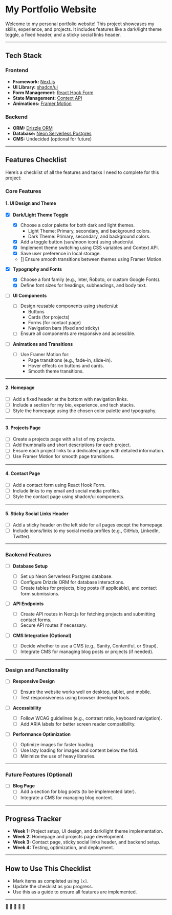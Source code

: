 # My Portfolio Website

Welcome to my personal portfolio website! This project showcases my skills, experience, and projects. It includes features like a dark/light theme toggle, a fixed header, and a sticky social links header.

---

## **Tech Stack**

### **Frontend**

- **Framework:** [Next.js](https://nextjs.org/)
- **UI Library:** [shadcn/ui](https://ui.shadcn.com/)
- **Form Management:** [React Hook Form](https://react-hook-form.com/)
- **State Management:** [Context API](https://reactjs.org/docs/context.html)
- **Animations:** [Framer Motion](https://www.framer.com/motion/)

### **Backend**

- **ORM:** [Drizzle ORM](https://orm.drizzle.team/)
- **Database:** [Neon Serverless Postgres](https://neon.tech/)
- **CMS:** Undecided (optional for future)

---

## **Features Checklist**

Here’s a checklist of all the features and tasks I need to complete for this project:

### **Core Features**

#### **1. UI Design and Theme**

- [x] **Dark/Light Theme Toggle**

  - [x] Choose a color palette for both dark and light themes.
    - Light Theme: Primary, secondary, and background colors.
    - Dark Theme: Primary, secondary, and background colors.
  - [x] Add a toggle button (sun/moon icon) using shadcn/ui.
  - [x] Implement theme switching using CSS variables and Context API.
  - [x] Save user preference in local storage.
  - [] Ensure smooth transitions between themes using Framer Motion.

- [x] **Typography and Fonts**

  - [x] Choose a font family (e.g., Inter, Roboto, or custom Google Fonts).
  - [x] Define font sizes for headings, subheadings, and body text.

- [ ] **UI Components**

  - [ ] Design reusable components using shadcn/ui:
    - Buttons
    - Cards (for projects)
    - Forms (for contact page)
    - Navigation bars (fixed and sticky)
  - [ ] Ensure all components are responsive and accessible.

- [ ] **Animations and Transitions**
  - [ ] Use Framer Motion for:
    - Page transitions (e.g., fade-in, slide-in).
    - Hover effects on buttons and cards.
    - Smooth theme transitions.

---

#### **2. Homepage**

- [ ] Add a fixed header at the bottom with navigation links.
- [ ] Include a section for my bio, experience, and tech stacks.
- [ ] Style the homepage using the chosen color palette and typography.

---

#### **3. Projects Page**

- [ ] Create a projects page with a list of my projects.
- [ ] Add thumbnails and short descriptions for each project.
- [ ] Ensure each project links to a dedicated page with detailed information.
- [ ] Use Framer Motion for smooth page transitions.

---

#### **4. Contact Page**

- [ ] Add a contact form using React Hook Form.
- [ ] Include links to my email and social media profiles.
- [ ] Style the contact page using shadcn/ui components.

---

#### **5. Sticky Social Links Header**

- [ ] Add a sticky header on the left side for all pages except the homepage.
- [ ] Include icons/links to my social media profiles (e.g., GitHub, LinkedIn, Twitter).

---

### **Backend Features**

- [ ] **Database Setup**

  - [ ] Set up Neon Serverless Postgres database.
  - [ ] Configure Drizzle ORM for database interactions.
  - [ ] Create tables for projects, blog posts (if applicable), and contact form submissions.

- [ ] **API Endpoints**

  - [ ] Create API routes in Next.js for fetching projects and submitting contact forms.
  - [ ] Secure API routes if necessary.

- [ ] **CMS Integration (Optional)**
  - [ ] Decide whether to use a CMS (e.g., Sanity, Contentful, or Strapi).
  - [ ] Integrate CMS for managing blog posts or projects (if needed).

---

### **Design and Functionality**

- [ ] **Responsive Design**

  - [ ] Ensure the website works well on desktop, tablet, and mobile.
  - [ ] Test responsiveness using browser developer tools.

- [ ] **Accessibility**

  - [ ] Follow WCAG guidelines (e.g., contrast ratio, keyboard navigation).
  - [ ] Add ARIA labels for better screen reader compatibility.

- [ ] **Performance Optimization**
  - [ ] Optimize images for faster loading.
  - [ ] Use lazy loading for images and content below the fold.
  - [ ] Minimize the use of heavy libraries.

---

### **Future Features (Optional)**

- [ ] **Blog Page**
  - [ ] Add a section for blog posts (to be implemented later).
  - [ ] Integrate a CMS for managing blog content.

---

## **Progress Tracker**

- **Week 1:** Project setup, UI design, and dark/light theme implementation.
- **Week 2:** Homepage and projects page development.
- **Week 3:** Contact page, sticky social links header, and backend setup.
- **Week 4:** Testing, optimization, and deployment.

---

## **How to Use This Checklist**

- Mark items as completed using `[x]`.
- Update the checklist as you progress.
- Use this as a guide to ensure all features are implemented.

---

🚀 🚀 🚀 🚀 🚀
